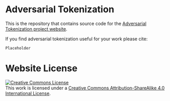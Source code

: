 # Adversarial Tokenization

This is the repository that contains source code for the [Adversarial Tokenization project website](https://advtok.github.io).

If you find adversarial tokenization useful for your work please cite:
```
Placeholder
```

# Website License
<a rel="license" href="http://creativecommons.org/licenses/by-sa/4.0/"><img alt="Creative Commons License" style="border-width:0" src="https://i.creativecommons.org/l/by-sa/4.0/88x31.png" /></a><br />This work is licensed under a <a rel="license" href="http://creativecommons.org/licenses/by-sa/4.0/">Creative Commons Attribution-ShareAlike 4.0 International License</a>.
